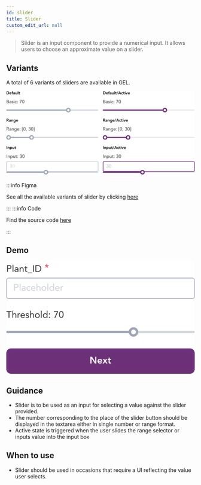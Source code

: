 ```yaml
---
id: slider
title: Slider
custom_edit_url: null
---
```


> Slider is an input component to provide a numerical input. It allows users to choose an approximate value on a slider.

## Variants

A total of 6 variants of sliders are available in GEL.

![Slider types](img/slider-types.svg)

:::info Figma

See all the available variants of slider by clicking [here](https://www.figma.com/file/kzLxtqv6YGL0wotiqzgEo4/GEL-UI-Doc?node-id=696%3A97315)

:::
:::info Code

Find the source code [here](https://primefaces.org/primevue/slider)

:::

## Demo

![Slider demo](img/slider-demo.svg)

## Guidance

* Slider is to be used as an input for selecting a value against the slider provided.
* The number corresponding to the place of the slider button should be displayed in the textarea either in single number or range format.
* Active state is triggered when the user slides the range selector or inputs value into the input box

## When to use

* Slider should be used in occasions that require a UI reflecting the value user selects.